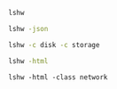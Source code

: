 ```bash
lshw
```

```bash
lshw -json
```

```bash
lshw -c disk -c storage
```

```bash
lshw -html
```

```basg
lshw -html -class network
```
